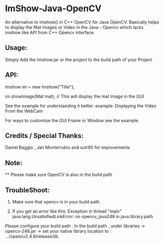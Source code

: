 ImShow-Java-OpenCV
==================

An alternative to imshow() in C++ OpenCV for Java OpenCV.
Basically helps to display the Mat images or Video in the Java - Opencv
which lacks imshow like API from C++ Opencv interface.

Usage:
---------
Simply Add the Imshow.jar or the project to the build path of your Project

API:
------
Imshow im = new Imshow("Title");

im.showImage(Mat mat); // This will display the mat Image in the GUI


See the example for understanding it better:
example: Displaying the Video From the WebCam

For ways to customise the GUI Frame or Window see the example.




Credits / Special Thanks: 
-------------------------
Daniel Baggio , Jan Monterrubio and sutr90 for improvements

Note:
-----

** Please make sure OpenCV is also in the build path




TroubleShoot: 
-------------
1. Make sure that opencv is in your build path.

2. If you get an error like this: 
Exception in thread "main" java.lang.UnsatisfiedLinkError: no opencv_java248 in java.library.path

Please configure your build path .
In the build path , under libraries -> opencv-248.jar -> set your native library location to : .../opencv2.4.8/release/lib

